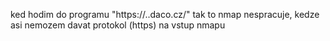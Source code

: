 ked hodim do programu "https://..daco.cz/" tak to nmap nespracuje, kedze asi nemozem davat protokol (https) na vstup nmapu